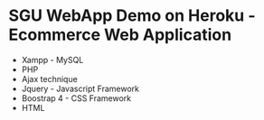 # SGU WebApp Demo on Heroku - Ecommerce Web Application 
* Xampp - MySQL
* PHP
* Ajax technique 
* Jquery - Javascript Framework
* Boostrap 4 - CSS Framework
* HTML
